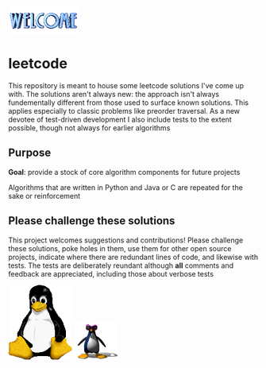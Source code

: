 
![Welcome](welcome.gif)

# __leetcode__

This repository is meant to house some leetcode solutions I've come 
up with. The solutions aren't always new: the approach isn't 
always fundementally different from those used to surface known 
solutions. This applies especially to classic problems like preorder 
traversal. As a new devotee of test-driven development I also include 
tests to the extent possible, though not always for earlier algorithms

## Purpose
__Goal__: provide a stock of core algorithm components for future projects 

Algorithms that are written in Python and Java or C are repeated for the sake
or reinforcement 

## Please challenge these solutions
This project welcomes suggestions and contributions! Please challenge these solutions, poke holes in them, use them for other open source projects, indicate where
there are redundant lines of code, and likewise with tests. The tests
are deliberately reundant although __all__ comments and feedback 
are appreciated, including those about verbose tests 

![Big Tux](tux.gif)
![Tux](dancing_tux.gif)
